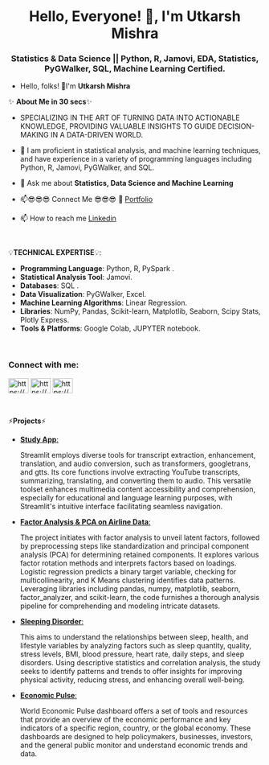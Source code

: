 <h1 align="center">Hello, Everyone! 👋, I'm Utkarsh Mishra</h1>
<h3 align="center">Statistics & Data Science || Python, R, Jamovi, EDA, Statistics, PyGWalker, SQL, Machine Learning Certified.</h3>


 
- Hello, folks! 👋I'm **Utkarsh Mishra**

✨ **About Me in 30 secs**✨

- SPECIALIZING IN THE ART OF TURNING DATA INTO ACTIONABLE KNOWLEDGE, PROVIDING VALUABLE INSIGHTS TO GUIDE DECISION-MAKING IN A DATA-DRIVEN WORLD.

- 👀  I am proficient in statistical analysis, and machine learning techniques, and have experience in a variety of programming languages including Python, R, Jamovi, PyGWalker, and SQL.

- 💬 Ask me about **Statistics, Data Science and Machine Learning**

- 📫😎😎😎 Connect Me 😎😎😎 👀 [Portfolio](https://utkarshmishra2k2.github.io/UtkarshMishra.github.io/)

- 📫 How to reach me [Linkedin](https://www.linkedin.com/in/utkarsh-mishra-1aa340227)


 
<p>&nbsp;</p>


💡**TECHNICAL EXPERTISE**💡:

-  **Programming Language**: Python, R, PySpark .
-  **Statistical Analysis Tool**: Jamovi.
-  **Databases**: SQL . 
-  **Data Visualization**: PyGWalker, Excel.
-  **Machine Learning Algorithms**: Linear Regression.
-  **Libraries**: NumPy, Pandas, Scikit-learn, Matplotlib, Seaborn, Scipy Stats, Plotly Express.
-  **Tools & Platforms**: Google Colab, JUPYTER notebook.


 
<p>&nbsp;</p>


<h3 align="left">Connect with me:</h3>
<p align="left">
<a href="https://www.linkedin.com/in/utkarsh-mishra-1aa340227" target="blank"><img align="center" src="https://raw.githubusercontent.com/rahuldkjain/github-profile-readme-generator/master/src/images/icons/Social/linked-in-alt.svg" alt="https://www.linkedin.com/in/utkarsh-mishra-1aa340227" height="30" width="40" /></a>
<a href="https://www.kaggle.com/utkarshmishra2k2" target="blank"><img align="center" src="https://raw.githubusercontent.com/rahuldkjain/github-profile-readme-generator/master/src/images/icons/Social/kaggle.svg" alt="https://www.kaggle.com/utkarshmishra2k2" height="30" width="40" /></a>
<a href="https://www.hackerrank.com/utkarshmishra2k2" target="blank"><img align="center" src="https://raw.githubusercontent.com/rahuldkjain/github-profile-readme-generator/master/src/images/icons/Social/hackerrank.svg" alt="https://www.hackerrank.com/utkarshmishra2k2" height="30" width="40" /></a>
</p>
<p>&nbsp;</p>



⚡**Projects**⚡

- [**Study App**:](https://github.com/Utkarshmishra2k2/StudyApp)
  
   Streamlit employs diverse tools for transcript extraction, enhancement, translation, and audio conversion, such as transformers, googletrans, and gtts. Its core functions involve extracting YouTube  transcripts, summarizing, translating, and converting them to audio. This versatile toolset enhances multimedia content accessibility and comprehension, especially for educational and language learning purposes, with Streamlit's intuitive interface facilitating seamless navigation. 

- [**Factor Analysis & PCA on Airline Data**:](https://github.com/Utkarshmishra2k2/Factor-Analysis-PCA-on-Airline-Data)
  
   The project initiates with factor analysis to unveil latent factors, followed by preprocessing steps like standardization and principal component analysis (PCA) for determining retained components. It explores various factor rotation methods and interprets factors based on loadings. Logistic regression predicts a binary target variable, checking for multicollinearity, and K Means clustering identifies data patterns. Leveraging libraries including pandas, numpy, matplotlib, seaborn, factor_analyzer, and scikit-learn, the code furnishes a thorough analysis pipeline for comprehending and modeling intricate datasets.
  
- [**Sleeping Disorder**:](https://github.com/Utkarshmishra2k2/Sleeping-Disorder-Data-Visualization/tree/main)
  
  This aims to understand the relationships between sleep, health, and lifestyle variables by analyzing factors such as sleep quantity, quality, stress levels, BMI, blood pressure, heart rate, daily steps, and sleep disorders. Using descriptive statistics and correlation analysis, the study seeks to identify patterns and trends to offer insights for improving physical activity, reducing stress, and enhancing overall well-being.

- [**Economic Pulse**:](https://github.com/Utkarshmishra2k2/Economic-Pulse)
  
  World Economic Pulse dashboard offers a set of tools and resources that provide an overview of the economic performance and key indicators of a specific region, country, or the global economy. These dashboards are designed to help policymakers, businesses, investors, and the general public monitor and understand economic trends and data.


                                                                                                                    
 
<p>&nbsp;</p>
